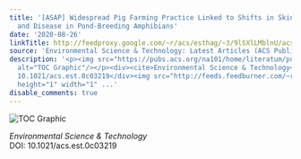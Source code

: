 ```yaml
---
title: '[ASAP] Widespread Pig Farming Practice Linked to Shifts in Skin Microbiomes
  and Disease in Pond-Breeding Amphibians'
date: '2020-08-26'
linkTitle: http://feedproxy.google.com/~r/acs/esthag/~3/9lSXlLMblnU/acs.est.0c03219
source: 'Environmental Science & Technology: Latest Articles (ACS Publications)'
description: '<p><img src="https://pubs.acs.org/na101/home/literatum/publisher/achs/journals/content/esthag/0/esthag.ahead-of-print/acs.est.0c03219/20200826/images/medium/es0c03219_0006.gif"
  alt="TOC Graphic"/></p><div><cite>Environmental Science & Technology</cite></div><div>DOI:
  10.1021/acs.est.0c03219</div><img src="http://feeds.feedburner.com/~r/acs/esthag/~4/9lSXlLMblnU"
  height="1" width="1" ...'
disable_comments: true
---
```

<p><img src="https://pubs.acs.org/na101/home/literatum/publisher/achs/journals/content/esthag/0/esthag.ahead-of-print/acs.est.0c03219/20200826/images/medium/es0c03219_0006.gif" alt="TOC Graphic"/></p><div><cite>Environmental Science & Technology</cite></div><div>DOI: 10.1021/acs.est.0c03219</div><img src="http://feeds.feedburner.com/~r/acs/esthag/~4/9lSXlLMblnU" height="1" width="1" ...